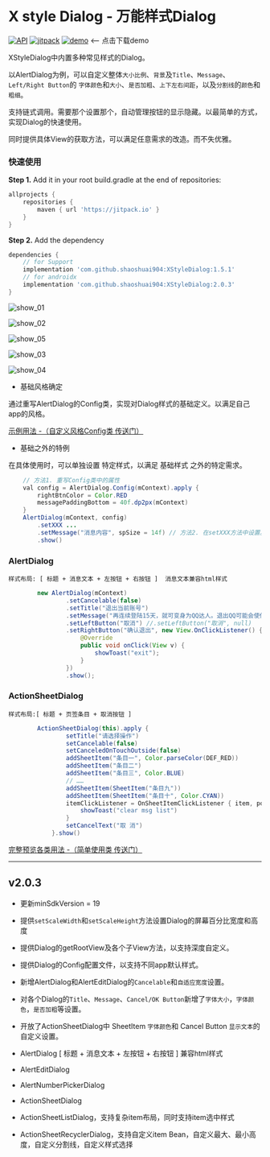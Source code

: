 # X style Dialog - 万能样式Dialog 

[![API](https://img.shields.io/badge/API-19%2B-green.svg?style=flat)](https://android-arsenal.com/api?level=19)
[![jitpack](https://jitpack.io/v/shaoshuai904/XStyleDialog.svg)](https://jitpack.io/#shaoshuai904/XStyleDialog)
[![demo](https://img.shields.io/badge/download-demo-blue.svg)](https://github.com/shaoshuai904/XStyleDialog/blob/master/screens/app-v2.0.3_44.apk) <-- 点击下载demo


XStyleDialog中内置多种常见样式的Dialog。

以AlertDialog为例，可以自定义整体`大小比例`、`背景`及`Title`、`Message`、`Left/Right Button`的 `字体颜色`和`大小`、`是否加粗`、`上下左右间距`，以及`分割线`的`颜色`和`粗细`。

支持链式调用。需要那个设置那个，自动管理按钮的显示隐藏。以最简单的方式，实现Dialog的快速使用。

同时提供具体View的获取方法，可以满足任意需求的改造。而不失优雅。


### 快速使用

**Step 1.** Add it in your root build.gradle at the end of repositories:

```groovy
allprojects {
	repositories {
		maven { url 'https://jitpack.io' }
	}
}
```

**Step 2.** Add the dependency

```groovy
dependencies {
	// for Support
	implementation 'com.github.shaoshuai904:XStyleDialog:1.5.1'
	// for androidx
	implementation 'com.github.shaoshuai904:XStyleDialog:2.0.3'
}
```


![show_01](https://github.com/shaoshuai904/XStyleDialog/blob/master/screens/show_01.png)

![show_02](https://github.com/shaoshuai904/XStyleDialog/blob/master/screens/show_02.png)

![show_05](https://github.com/shaoshuai904/XStyleDialog/blob/master/screens/show_05.png)

![show_03](https://github.com/shaoshuai904/XStyleDialog/blob/master/screens/show_03.png)

![show_04](https://github.com/shaoshuai904/XStyleDialog/blob/master/screens/show_04.png)


- 基础风格确定

通过重写AlertDialog的Config类，实现对Dialog样式的基础定义。以满足自己app的风格。

[示例用法 -（自定义风格Config类 传送门）](https://github.com/shaoshuai904/XStyleDialog/blob/master/app/src/main/java/com/maple/iosdialog/custom/MsDialogConfigs.kt)

- 基础之外的特例

在具体使用时，可以单独设置 特定样式，以满足  基础样式 之外的特定需求。

```java
    // 方法1. 重写Config类中的属性
    val config = AlertDialog.Config(mContext).apply {
        rightBtnColor = Color.RED
        messagePaddingBottom = 40f.dp2px(mContext)
    }
    AlertDialog(mContext, config)
        .setXXX ...
        .setMessage("消息内容", spSize = 14f) // 方法2. 在setXXX方法中设置。（有效级最高，会覆盖Config中的配置）
        .show()
```

###  AlertDialog

	样式布局: [ 标题 + 消息文本 + 左按钮 + 右按钮 ]  消息文本兼容html样式

```java                
        new AlertDialog(mContext)
                .setCancelable(false)
                .setTitle("退出当前账号")
                .setMessage("再连续登陆15天，就可变身为QQ达人。退出QQ可能会使你现有记录归零，确定退出？")
                .setLeftButton("取消") //.setLeftButton("取消", null)
                .setRightButton("确认退出", new View.OnClickListener() {
                    @Override
                    public void onClick(View v) {
                        showToast("exit");
                    }
                })
                .show();
```

### ActionSheetDialog

	样式布局:[ 标题 + 页签条目 + 取消按钮 ]
	
```java 
        ActionSheetDialog(this).apply {
                setTitle("请选择操作")
                setCancelable(false)
                setCanceledOnTouchOutside(false)
                addSheetItem("条目一", Color.parseColor(DEF_RED))
                addSheetItem("条目二")
                addSheetItem("条目三", Color.BLUE)
                // ……
                addSheetItem(SheetItem("条目九"))
                addSheetItem(SheetItem("条目十", Color.CYAN))
                itemClickListener = OnSheetItemClickListener { item, position ->
                    showToast("clear msg list")
                }
                setCancelText("取 消")
            }.show()
```

[完整预览各类用法 -（简单使用类 传送门）](https://github.com/shaoshuai904/iOS_Style_Dialog/blob/master/app/src/main/java/com/maple/iosdialog/MainActivity.kt)


----------
## v2.0.3 ##
 - 更新minSdkVersion = 19
 - 提供`setScaleWidth`和`setScaleHeight`方法设置Dialog的屏幕百分比宽度和高度
 - 提供Dialog的getRootView及各个子View方法，以支持深度自定义。
 - 提供Dialog的Config配置文件，以支持不同app默认样式。
 - 新增AlertDialog和AlertEditDialog的`Cancelable`和`自适应宽度`设置。
 - 对各个Dialog的`Title`、`Message`、`Cancel/OK Button`新增了`字体大小`，`字体颜色`，`是否加粗`等设置。
 - 开放了ActionSheetDialog中 SheetItem `字体颜色`和 Cancel Button `显示文本`的自定义设置。
 
 - AlertDialog [ 标题 + 消息文本 + 左按钮 + 右按钮 ] 兼容html样式
 - AlertEditDialog
 - AlertNumberPickerDialog
 
 - ActionSheetDialog
 - ActionSheetListDialog，支持复杂item布局，同时支持item选中样式
 - ActionSheetRecyclerDialog，支持自定义item Bean，自定义最大、最小高度，自定义分割线，自定义样式选择
 
 
 


